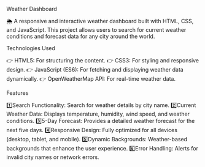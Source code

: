 Weather Dashboard

🌦️ A responsive and interactive weather dashboard built with HTML, CSS, and JavaScript. This project allows users to search for current weather conditions and forecast data for any city around the world.

Technologies Used

👉 HTML5: For structuring the content.
👉 CSS3: For styling and responsive design.
👉 JavaScript (ES6): For fetching and displaying weather data dynamically.
👉 OpenWeatherMap API: For real-time weather data.

Features

1️⃣Search Functionality: Search for weather details by city name.
2️⃣Current Weather Data: Displays temperature, humidity, wind speed, and weather conditions.
3️⃣5-Day Forecast: Provides a detailed weather forecast for the next five days.
4️⃣Responsive Design: Fully optimized for all devices (desktop, tablet, and mobile).
5️⃣Dynamic Backgrounds: Weather-based backgrounds that enhance the user experience.
6️⃣Error Handling: Alerts for invalid city names or network errors.
